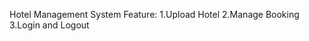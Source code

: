 Hotel Management System 
Feature:
     1.Upload Hotel 
     2.Manage Booking 
     3.Login and Logout 
     

